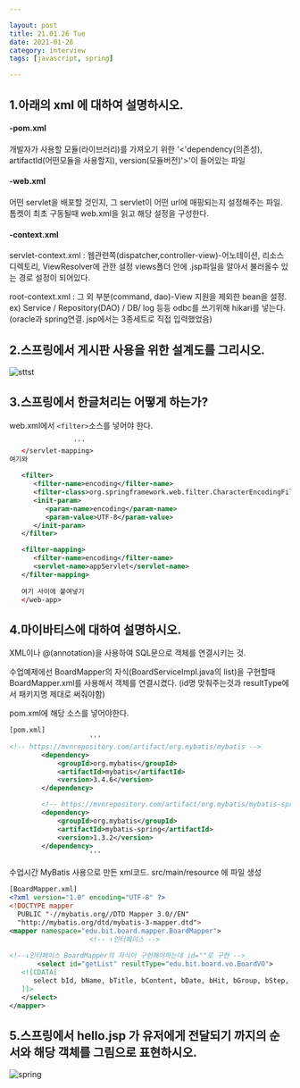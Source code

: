 ```yaml
---

layout: post
title: 21.01.26 Tue
date: 2021-01-26
category: interview
tags: [javascript, spring]

---
```



## 1.아래의 xml 에 대하여 설명하시오. 

#### -pom.xml
개발자가 사용할 모듈(라이브러리)를 가져오기 위한 '<'dependency(의존성), artifactId(어떤모듈을 사용할지), version(모듈버전)'>'이 들어있는 파일

 
 

#### -web.xml
어떤 servlet을 배포할 것인지, 그 servlet이 어떤 url에 매핑되는지 설정해주는 파일. 톰켓이 최초 구동될때 web.xml을 읽고 해당 설정을 구성한다. 

 

 

#### -context.xml
servlet-context.xml : 웹관련쪽(dispatcher,controller-view)-어노테이션, 리소스 디렉토리, ViewResolver에 관한 설정
views폴더 안에 .jsp파일을 알아서 불러올수 있는 경로 설정이 되어있다.

root-context.xml : 그 외 부분(command, dao)-View 지원을 제외한 bean을 설정. ex) Service / Repository(DAO) / DB/ log 등등
odbc를 쓰기위해 hikari를 넣는다.(oracle과 spring연결. jsp에서는 3종세트로 직접 입력했었음)

 


## 2.스프링에서 게시판 사용을 위한 설계도를 그리시오.
![sttst](https://user-images.githubusercontent.com/74958197/105840863-0fc4c480-6017-11eb-8bda-ae2b3ae950c5.png)






## 3.스프링에서 한글처리는 어떻게 하는가?



web.xml에서 `<filter>`소스를 넣어야 한다.
~~~xml
				'''
   </servlet-mapping>
여기와
   
   <filter>
      <filter-name>encoding</filter-name>
      <filter-class>org.springframework.web.filter.CharacterEncodingFilter</filter-class>
      <init-param>
         <param-name>encoding</param-name>
         <param-value>UTF-8</param-value>
      </init-param>
   </filter>

   <filter-mapping>
      <filter-name>encoding</filter-name>
      <servlet-name>appServlet</servlet-name>
   </filter-mapping>
   
   여기 사이에 붙여넣기
   </web-app>
~~~

## 4.마이바티스에 대하여 설명하시오.

XML이나 @(annotation)을 사용하여 SQL문으로 객체를 연결시키는 것.

수업예제에선
BoardMapper의 자식(BoardServiceImpl.java의 list)을 구현할때 BoardMapper.xml를 사용해서 객체를 연결시켰다.
(id명 맞춰주는것과 resultType에서 패키지명 제대로 써줘야함)

pom.xml에 해당 소스를 넣어야한다.
~~~xml
[pom.xml]
					'''
<!-- https://mvnrepository.com/artifact/org.mybatis/mybatis -->
		<dependency>
			<groupId>org.mybatis</groupId>
			<artifactId>mybatis</artifactId>
			<version>3.4.6</version>
		</dependency>

		<!-- https://mvnrepository.com/artifact/org.mybatis/mybatis-spring -->
		<dependency>
			<groupId>org.mybatis</groupId>
			<artifactId>mybatis-spring</artifactId>
			<version>1.3.2</version>
		</dependency>
					'''
~~~



수업시간 MyBatis 사용으로 만든 xml코드.  src/main/resource 에 파일 생성
~~~xml
[BoardMapper.xml]
<?xml version="1.0" encoding="UTF-8" ?>
<!DOCTYPE mapper
  PUBLIC "-//mybatis.org//DTD Mapper 3.0//EN"
  "http://mybatis.org/dtd/mybatis-3-mapper.dtd">
<mapper namespace="edu.bit.board.mapper.BoardMapper">
					<!-- ↑인터페이스 -->
					
<!--↓인터페이스 BoardMapper의 자식이 구현해야하는데 id=""로 구현 -->
	   <select id="getList" resultType="edu.bit.board.vo.BoardVO">
   <![CDATA[
      select bId, bName, bTitle, bContent, bDate, bHit, bGroup, bStep, bIndent from mvc_board order by bGroup desc, bStep asc
   ]]>
   </select>          
</mapper>
~~~



## 5.스프링에서 hello.jsp 가 유저에게 전달되기 까지의  순서와 해당 객체를 그림으로 표현하시오.

![spring](https://user-images.githubusercontent.com/74958197/105836382-6f6ba180-6010-11eb-9a16-cb6acc0272de.png)
